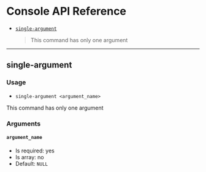 Console API Reference
=====================

* [`single-argument`](#single-argument)
  > This command has only one argument

---

single-argument
-----------------

### Usage

* `single-argument <argument_name>`

This command has only one argument

### Arguments

#### `argument_name`

* Is required: yes
* Is array: no
* Default: `NULL`